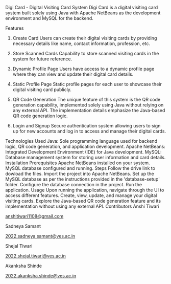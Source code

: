 Digi Card - Digital Visiting Card System
Digi Card is a digital visiting card system built solely using Java with Apache NetBeans as the development environment and MySQL for the backend.


Features
1. Create Card
Users can create their digital visiting cards by providing necessary details like name, contact information, profession, etc.

2. Store Scanned Cards
Capability to store scanned visiting cards in the system for future reference.

3. Dynamic Profile Page
Users have access to a dynamic profile page where they can view and update their digital card details.

4. Static Profile Page
Static profile pages for each user to showcase their digital visiting card publicly.

5. QR Code Generation
The unique feature of this system is the QR code generation capability, implemented solely using Java without relying on any external API. The implementation details emphasize the Java-based QR code generation logic.

6. Login and Signup
Secure authentication system allowing users to sign up for new accounts and log in to access and manage their digital cards.

Technologies Used
Java: Sole programming language used for backend logic, QR code generation, and application development.
Apache NetBeans: Integrated Development Environment (IDE) for Java development.
MySQL: Database management system for storing user information and card details.
Installation
Prerequisites
Apache NetBeans installed on your system.
MySQL database configured and running.
Steps
Follow the drive link to dowload the files.
Import the project into Apache NetBeans.
Set up the MySQL database as per the instructions provided in the 'database-setup' folder.
Configure the database connection in the project.
Run the application.
Usage
Upon running the application, navigate through the UI to access different features.
Create, view, update, and manage your digital visiting cards.
Explore the Java-based QR code generation feature and its implementation without using any external API.
Contributors
Anshi Tiwari

anshitiwari1108@gmail.com

Sadneya Samant

2022.sadneya.samant@ves.ac.in

Shejal Tiwari

2022.shejal.tiwari@ves.ac.in

Akanksha Shinde

2022.akanksha.shinde@ves.ac.in
